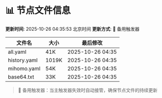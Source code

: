 # 📊 节点文件信息

**更新时间**: 2025-10-26 04:35:53 北京时间
**更新方式**: 🔄 备用触发器

| 文件名 | 大小 | 最后修改 |
|--------|------|----------|
| all.yaml | 41K | 2025-10-26 04:35 |
| history.yaml | 1019K | 2025-10-26 04:35 |
| mihomo.yaml | 54K | 2025-10-26 04:35 |
| base64.txt | 33K | 2025-10-26 04:35 |

> 🔄 备用触发器：当主触发器失效时自动接管，确保节点文件的持续更新
